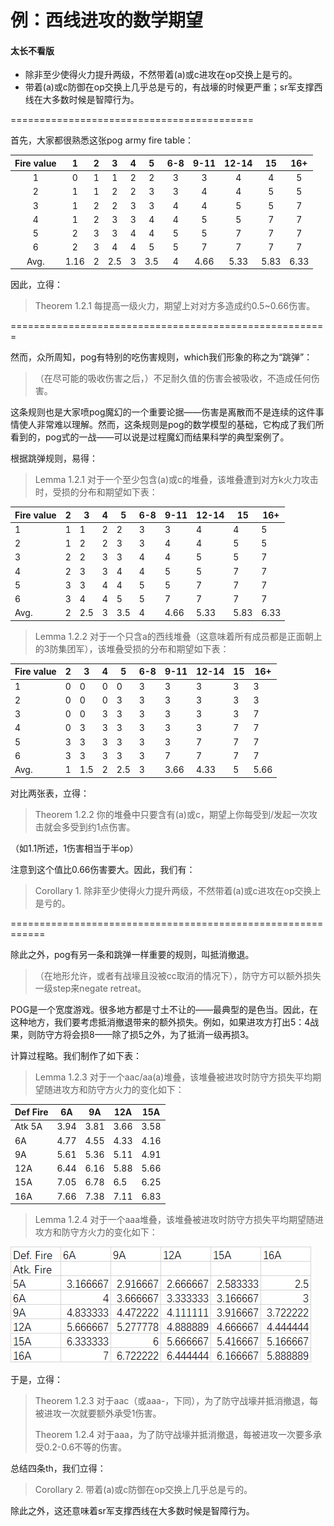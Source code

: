 # 例：西线进攻的数学期望

#### 太长不看版

* 除非至少使得火力提升两级，不然带着(a)或c进攻在op交换上是亏的。
* 带着(a)或c防御在op交换上几乎总是亏的，有战壕的时候更严重；sr军支撑西线在大多数时候是智障行为。

\==========================================

首先，大家都很熟悉这张pog army fire table：

| Fire value |   1  |  2  |  3  |  4  |  5  | 6-8 | 9-11 | 12-14 |  15  |  16+ |
| :--------: | :--: | :-: | :-: | :-: | :-: | :-: | :--: | :---: | :--: | :--: |
|      1     |   0  |  1  |  1  |  2  |  2  |  3  |   3  |   4   |   4  |   5  |
|      2     |   1  |  1  |  2  |  2  |  3  |  3  |   4  |   4   |   5  |   5  |
|      3     |   1  |  2  |  2  |  3  |  3  |  4  |   4  |   5   |   5  |   7  |
|      4     |   1  |  2  |  3  |  3  |  4  |  4  |   5  |   5   |   7  |   7  |
|      5     |   2  |  3  |  3  |  4  |  4  |  5  |   5  |   7   |   7  |   7  |
|      6     |   2  |  3  |  4  |  4  |  5  |  5  |   7  |   7   |   7  |   7  |
|    Avg.    | 1.16 |  2  | 2.5 |  3  | 3.5 |  4  | 4.66 |  5.33 | 5.83 | 6.33 |

因此，立得：

> Theorem 1.2.1 每提高一级火力，期望上对对方多造成约0.5\~0.66伤害。

\=======================================================

然而，众所周知，pog有特别的吃伤害规则，which我们形象的称之为“跳弹”：

> （在尽可能的吸收伤害之后，）不足耐久值的伤害会被吸收，不造成任何伤害。

这条规则也是大家喷pog魔幻的一个重要论据——伤害是离散而不是连续的这件事情使人非常难以理解。然而，这条规则是pog的数学模型的基础，它构成了我们所看到的，pog式的一战——可以说是过程魔幻而结果科学的典型案例了。

根据跳弹规则，易得：

> Lemma 1.2.1 对于一个至少包含(a)或c的堆叠，该堆叠遭到对方k火力攻击时，受损的分布和期望如下表：

| Fire value | 2 | 3   | 4 | 5   | 6-8 | 9-11 | 12-14 | 15   | 16+  |
| ---------- | - | --- | - | --- | --- | ---- | ----- | ---- | ---- |
| 1          | 1 | 1   | 2 | 2   | 3   | 3    | 4     | 4    | 5    |
| 2          | 1 | 2   | 2 | 3   | 3   | 4    | 4     | 5    | 5    |
| 3          | 2 | 2   | 3 | 3   | 4   | 4    | 5     | 5    | 7    |
| 4          | 2 | 3   | 3 | 4   | 4   | 5    | 5     | 7    | 7    |
| 5          | 3 | 3   | 4 | 4   | 5   | 5    | 7     | 7    | 7    |
| 6          | 3 | 4   | 4 | 5   | 5   | 7    | 7     | 7    | 7    |
| Avg.       | 2 | 2.5 | 3 | 3.5 | 4   | 4.66 | 5.33  | 5.83 | 6.33 |

> Lemma 1.2.2 对于一个只含a的西线堆叠（这意味着所有成员都是正面朝上的3防集团军），该堆叠受损的分布和期望如下表：

| Fire value | 2 | 3   | 4 | 5   | 6-8 | 9-11 | 12-14 | 15 | 16+  |
| ---------- | - | --- | - | --- | --- | ---- | ----- | -- | ---- |
| 1          | 0 | 0   | 0 | 0   | 3   | 3    | 3     | 3  | 3    |
| 2          | 0 | 0   | 0 | 3   | 3   | 3    | 3     | 3  | 3    |
| 3          | 0 | 0   | 3 | 3   | 3   | 3    | 3     | 3  | 7    |
| 4          | 0 | 3   | 3 | 3   | 3   | 3    | 3     | 7  | 7    |
| 5          | 3 | 3   | 3 | 3   | 3   | 3    | 7     | 7  | 7    |
| 6          | 3 | 3   | 3 | 3   | 3   | 7    | 7     | 7  | 7    |
| Avg.       | 1 | 1.5 | 2 | 2.5 | 3   | 3.66 | 4.33  | 5  | 5.66 |

对比两张表，立得：

> Theorem 1.2.2 你的堆叠中只要含有(a)或c，期望上你每受到/发起一次攻击就会多受到约1点伤害。

（如1.1所述，1伤害相当于半op）

注意到这个值比0.66伤害要大。因此，我们有：

> &#x20;Corollary 1. 除非至少使得火力提升两级，不然带着(a)或c进攻在op交换上是亏的。

\============================================================

除此之外，pog有另一条和跳弹一样重要的规则，叫抵消撤退。

> （在地形允许，或者有战壕且没被cc取消的情况下），防守方可以额外损失一级step来negate retreat。

POG是一个宽度游戏。很多地方都是寸土不让的——最典型的是色当。因此，在这种地方，我们要考虑抵消撤退带来的额外损失。例如，如果进攻方打出5：4战果，则防守方将会损8——除了损5之外，为了抵消一级再损3。

计算过程略。我们制作了如下表：

> Lemma 1.2.3 对于一个aac/aa(a)堆叠，该堆叠被进攻时防守方损失平均期望随进攻方和防守方火力的变化如下：

| Def Fire | 6A   | 9A   | 12A  | 15A  |
| -------- | ---- | ---- | ---- | ---- |
| Atk 5A   | 3.94 | 3.81 | 3.66 | 3.58 |
| 6A       | 4.77 | 4.55 | 4.33 | 4.16 |
| 9A       | 5.61 | 5.36 | 5.11 | 4.91 |
| 12A      | 6.44 | 6.16 | 5.88 | 5.66 |
| 15A      | 7.05 | 6.78 | 6.5  | 6.25 |
| 16A      | 7.66 | 7.38 | 7.11 | 6.83 |



> Lemma 1.2.4 对于一个aaa堆叠，该堆叠被进攻时防守方损失平均期望随进攻方和防守方火力的变化如下：

![我实在懒得打了总之你们看这张图吧](<../.gitbook/assets/image (5).png>)

于是，立得：

> Theorem 1.2.3 对于aac（或aaa-，下同），为了防守战壕并抵消撤退，每被进攻一次就要额外承受1伤害。
>
> Theorem 1.2.4 对于aaa，为了防守战壕并抵消撤退，每被进攻一次要多承受0.2-0.6不等的伤害。

总结四条th，我们立得：

> Corollary 2.  带着(a)或c防御在op交换上几乎总是亏的。

除此之外，这还意味着sr军支撑西线在大多数时候是智障行为。
